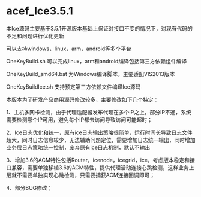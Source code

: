 # acef_Ice3.5.1

本Ice源码主要基于3.5.1开源版本基础上保证对接口不变的情况下，对现有代码的不足和问题进行优化更新

可以支持windows，linux，arm，android等多个平台

OneKeyBuild.sh 可以完成linux，arm和android编译包括第三方依赖组件编译

OneKeyBuild_amd64.bat 为Windows编译脚本，主要适配VIS2013版本

OneKeyBuildIce.sh  支持预定第三方依赖文件编译Ice源码

本版本为了研发产品商用源码修改较多，主要修改如下几个特定：

1、主机多网卡检测，由于代理适配器发布代理在多个IP之上，部分IP不通，系统需要检测哪个IP可用，避免每个IP都去访问导致访问可能超时；

2、Ice日志优化和统一，原有ice日志输出策略很简单，运行时间长导致日志文件超大，同时日志信息较少，无法辅助问题定位，需要增加日志统一输出，同时增加业务层日志策略统一控制，废弃原有ice日志机制，默认不输出

3、增加3.6的ACM特性包括Router，icenode，icegrid，ice，考虑版本稳定和接口兼容，需要单独移植3.6的ACM特性，提供代理活动连接心跳检测，这样业务上层就不需要单独实现心跳检测，只需要捕获ACM连接回调即可；

4、部分BUG修改；
